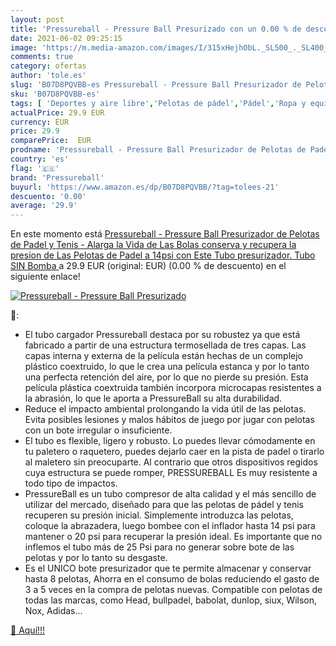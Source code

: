 ```yaml
---
layout: post
title: 'Pressureball - Pressure Ball Presurizado con un 0.00 % de descuento'
date: 2021-06-02 09:25:15
image: 'https://m.media-amazon.com/images/I/315xHejhObL._SL500_._SL400_.jpg'
comments: true
category: ofertas
author: 'tole.es'
slug: 'B07D8PQVBB-es Pressureball - Pressure Ball Presurizador de Pelotas de...'
sku: 'B07D8PQVBB-es'
tags: [ 'Deportes y aire libre','Pelotas de pádel','Pádel','Ropa y equipo para deportes','conserva','pressureball', ]
actualPrice: 29.9 EUR
currency: EUR
price: 29.9
comparePrice:  EUR
prodname: 'Pressureball - Pressure Ball Presurizador de Pelotas de Padel y Tenis - Alarga la Vida de Las Bolas  conserva y recupera la presion de Las Pelotas de Padel a 14psi con Este Tubo presurizador.  Tubo SIN Bomba '
country: 'es'
flag: '🇪🇸'
brand: 'Pressureball'
buyurl: 'https://www.amazon.es/dp/B07D8PQVBB/?tag=tolees-21'
descuento: '0.00'
average: '29.9'
---
```


En este momento está [Pressureball - Pressure Ball Presurizador de Pelotas de Padel y Tenis - Alarga la Vida de Las Bolas  conserva y recupera la presion de Las Pelotas de Padel a 14psi con Este Tubo presurizador.  Tubo SIN Bomba ](https://www.amazon.es/dp/B07D8PQVBB/?tag=tolees-21) a 29.9 EUR (original:  EUR) (0.00 %  de descuento) en el siguiente enlace!

[![Pressureball - Pressure Ball Presurizado](https://m.media-amazon.com/images/I/315xHejhObL._SL500_._SL400_.jpg)](https://www.amazon.es/dp/B07D8PQVBB/?tag=tolees-21)

🔎:

- El tubo cargador Pressureball destaca por su robustez ya que está fabricado a partir de una estructura termosellada de tres capas. Las capas interna y externa de la película están hechas de un complejo plástico coextruido, lo que le crea una película estanca y por lo tanto una perfecta retención del aire, por lo que no pierde su presión. Esta película plástica coextruida también incorpora microcapas resistentes a la abrasión, lo que le aporta a PressureBall su alta durabilidad.
- Reduce el impacto ambiental prolongando la vida útil de las pelotas. Evita posibles lesiones y malos hábitos de juego por jugar con pelotas con un bote irregular o insuficiente.
- El tubo es flexible, ligero y robusto. Lo puedes llevar cómodamente en tu paletero o raquetero, puedes dejarlo caer en la pista de padel o tirarlo al maletero sin preocuparte. Al contrario que otros dispositivos regidos cuya estructura se puede romper, PRESSUREBALL Es muy resistente a todo tipo de impactos.
- PressureBall es un tubo compresor de alta calidad y el más sencillo de utilizar del mercado, diseñado para que las pelotas de pádel y tenis recuperen su presión inicial. Simplemente introduzca las pelotas, coloque la abrazadera, luego bombee con el inflador hasta 14 psi para mantener o 20 psi para recuperar la presión ideal. Es importante que no inflemos el tubo más de 25 Psi para no generar sobre bote de las pelotas y por lo tanto su desgaste.
- Es el UNICO bote presurizador que te permite almacenar y conservar hasta 8 pelotas, Ahorra en el consumo de bolas reduciendo el gasto de 3 a 5 veces en la compra de pelotas nuevas. Compatible con pelotas de todas las marcas, como Head, bullpadel, babolat, dunlop, siux, Wilson, Nox, Adidas...

[🛒 Aquí!!!](https://www.amazon.es/dp/B07D8PQVBB/?tag=tolees-21)
